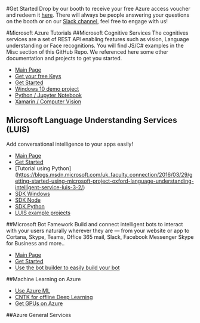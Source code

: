 #Get Started
Drop by our booth to receive your free Azure access voucher and redeem it [here](http://microsoftazurepass.com). There will always be people answering your questions on the booth or on our [Slack channel](https://hackzurich2017.slack.com/messages/D6VV8LFU1/), feel free to engage with us!

#Microsoft Azure Tutorials
##Microsoft Cognitive Services
The cognitives services are a set of REST API enabling features such as vision, Language understanding or Face recognitions. You will find JS/C# examples in the Misc section of this GitHub Repo. We referenced here some other documentation and projects to get you started.
* [Main Page](https://azure.microsoft.com/en-us/services/cognitive-services/?v=17.29)
* [Get your free Keys](https://azure.microsoft.com/en-us/try/cognitive-services/) 
* [Get Started](https://docs.microsoft.com/en-us/azure/cognitive-services/)
* [Windows 10 demo project](https://github.com/Microsoft/Cognitive-Samples-IntelligentKiosk)
* [Python / Jupyter Notebook](https://github.com/Microsoft/Cognitive-Vision-Python)
* [Xamarin / Computer Vision](https://github.com/Azure-Samples/cognitive-services-xamarin-forms-computer-vision-search)  

## Microsoft Language Understanding Services (LUIS)
Add conversational intelligence to your apps easily!
* [Main Page](https://www.luis.ai/)
* [Get Started](https://docs.microsoft.com/en-us/azure/cognitive-services/luis/home)
* [Tutorial using Python] (https://blogs.msdn.microsoft.com/uk_faculty_connection/2016/03/29/getting-started-using-microsoft-project-oxford-language-understanding-intelligent-service-luis-3-2/) 
* [SDK Windows](https://github.com/Microsoft/Cognitive-LUIS-Windows)
* [SDK Node](https://github.com/Microsoft/Cognitive-LUIS-Node.js)
* [SDK Python](https://github.com/Microsoft/Cognitive-LUIS-Python)
* [LUIS example projects](https://github.com/Microsoft/LUIS-Samples)

##Microsoft Bot Famework 
Build and connect intelligent bots to interact with your users naturally wherever they are — from your website or app to Cortana, Skype, Teams, Office 365 mail, Slack, Facebook Messenger Skype for Business and more..
* [Main Page](https://dev.botframework.com/)
* [Get Started](https://docs.microsoft.com/en-us/bot-framework/#pivot=main&panel=overview)
* [Use the bot builder to easily build your bot](https://github.com/Microsoft/BotBuilder) 

##Machine Learning on Azure
* [Use Azure ML](https://azure.microsoft.com/en-us/services/machine-learning/)
* [CNTK for offline Deep Learning](http://cntk.ai/)
* [Get GPUs on Azure](https://docs.microsoft.com/en-us/azure/virtual-machines/windows/sizes-gpu)

##Azure General Services